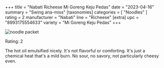 +++
title = "Nabati Richeese Mi Goreng Keju Pedas"
date = "2023-04-16"
summary = "Swing ana-miss"
[taxonomies]
categories = [ "Noodles" ]
rating = 2
manufacturer = "Nabati"
line = "Richeese"
[extra]
upc = "8993175554633"
variety = "Mi Goreng Keju Pedas"
+++

![noodle packet](feature-8993175554633.png)

Rating: 2

The hot oil emulsified nicely.
It's not flavorful or comforting.
It's just a chemical heat that's a mild burn.
No sour, no savory, not particularly cheesy even.
